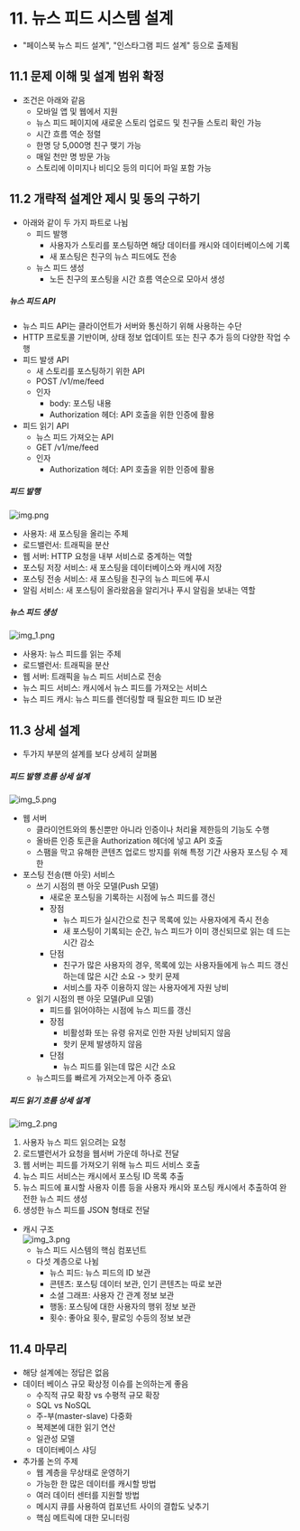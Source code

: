 # 11. 뉴스 피드 시스템 설계
- "페이스북 뉴스 피드 설계", "인스타그램 피드 설계" 등으로 출제됨

## 11.1 문제 이해 및 설계 범위 확정
- 조건은 아래와 같음
  - 모바일 앱 및 웹에서 지원
  - 뉴스 피드 페이지에 새로운 스토리 업로드 및 친구들 스토리 확인 가능
  - 시간 흐름 역순 정렬
  - 한명 당 5,000명 친구 맺기 가능
  - 매일 천만 명 방문 가능
  - 스토리에 이미지나 비디오 등의 미디어 파일 포함 가능

## 11.2 개략적 설계안 제시 및 동의 구하기
- 아래와 같이 두 가지 파트로 나뉨
  - 피드 발행
    - 사용자가 스토리를 포스팅하면 해당 데이터를 캐시와 데이터베이스에 기록
    - 새 포스팅은 친구의 뉴스 피드에도 전송
  - 뉴스 피드 생성
    - 노든 친구의 포스팅을 시간 흐름 역순으로 모아서 생성

##### 뉴스 피드 API
- 뉴스 피드 API는 클라이언트가 서버와 통신하기 위해 사용하는 수단
- HTTP 프로토콜 기반이며, 상태 정보 업데이트 또는 친구 추가 등의 다양한 작업 수행
- 피드 발생 API
  - 새 스토리를 포스팅하기 위한 API
  - POST /v1/me/feed
  - 인자
    - body: 포스팅 내용
    - Authorization 헤더: API 호출을 위한 인증에 활용
- 피드 읽기 API
  - 뉴스 피드 가져오는 API
  - GET /v1/me/feed
  - 인자
    - Authorization 헤더: API 호출을 위한 인증에 활용

##### 피드 발행
![img.png](img.png)
- 사용자: 새 포스팅을 올리는 주체
- 로드밸런서: 트래픽을 분산
- 웹 서버: HTTP 요청을 내부 서비스로 중계하는 역할
- 포스팅 저장 서비스: 새 포스팅을 데이터베이스와 캐시에 저장
- 포스팅 전송 서비스: 새 포스팅을 친구의 뉴스 피드에 푸시
- 알림 서비스: 새 포스팅이 올라왔음을 알리거나 푸시 알림을 보내는 역할

##### 뉴스 피드 생성
![img_1.png](img_1.png)
- 사용자: 뉴스 피드를 읽는 주체
- 로드밸런서: 트래픽을 분산
- 웹 서버: 트래픽을 뉴스 피드 서비스로 전송
- 뉴스 피드 서비스: 캐시에서 뉴스 피드를 가져오는 서비스
- 뉴스 피드 캐시: 뉴스 피드를 렌더링할 때 필요한 피드 ID 보관


## 11.3 상세 설계
- 두가지 부분의 설계를 보다 상세히 살펴봄

##### 피드 발행 흐름 상세 설계
![img_5.png](img_5.png)
- 웹 서버
  - 클라이언트와의 통신뿐만 아니라 인증이나 처리율 제한등의 기능도 수행
  - 올바른 인증 토큰을 Authorization 헤더에 넣고 API 호출
  - 스팸을 막고 유해한 콘텐츠 업로드 방지를 위해 특정 기간 사용자 포스팅 수 제한
- 포스팅 전송(팬 아웃) 서비스
  - 쓰기 시점의 팬 아웃 모델(Push 모델)
    - 새로운 포스팅을 기록하는 시점에 뉴스 피드를 갱신
    - 장점
      - 뉴스 피드가 실시간으로 친구 목록에 있는 사용자에게 즉시 전송
      - 새 포스팅이 기록되는 순간, 뉴스 피드가 이미 갱신되므로 읽는 데 드는 시간 감소
    - 단점
      - 친구가 많은 사용자의 경우, 목록에 있는 사용자들에게 뉴스 피드 갱신하는데 많은 시간 소요 -> 핫키 문제
      - 서비스를 자주 이용하지 않는 사용자에게 자원 낭비
  - 읽기 시점의 팬 아웃 모델(Pull 모델)
    - 피드를 읽어야하는 시점에 뉴스 피드를 갱신
    - 장점
      - 비활성화 또는 유령 유저로 인한 자원 낭비되지 않음
      - 핫키 문제 발생하지 않음
    - 단점
      - 뉴스 피드를 읽는데 많은 시간 소요
  - 뉴스피드를 빠르게 가져오는게 아주 중요\

##### 피드 읽기 흐름 상세 설계
![img_2.png](img_2.png)
1. 사용자 뉴스 피드 읽으려는 요청
2. 로드밸런서가 요청을 웹서버 가운데 하나로 전달
3. 웹 서버는 피드를 가져오기 위해 뉴스 피드 서비스 호출
4. 뉴스 피드 서비스는 캐시에서 포스팅 ID 목록 추출
5. 뉴스 피드에 표시할 사용자 이름 등을 사용자 캐시와 포스팅 캐시에서 추출하여 완전한 뉴스 피드 생성
6. 생성한 뉴스 피드를 JSON 형태로 전달
- 캐시 구조\
![img_3.png](img_3.png)
  - 뉴스 피드 시스템의 핵심 컴포넌트
  - 다섯 계층으로 나뉨
    - 뉴스 피드: 뉴스 피드의 ID 보관
    - 콘텐츠: 포스팅 데이터 보관, 인기 콘텐츠는 따로 보관
    - 소셜 그래프: 사용자 간 관계 정보 보관
    - 행동: 포스팅에 대한 사용자의 행위 정보 보관
    - 횟수: 좋아요 횟수, 팔로잉 수등의 정보 보관

## 11.4 마무리
- 해당 설계에는 정답은 없음
- 데이터 베이스 규모 확상정 이슈를 논의하는게 좋음
  - 수직적 규모 확장 vs 수평적 규모 확장
  - SQL vs NoSQL
  - 주-부(master-slave) 다중화
  - 복제본에 대한 읽기 연산
  - 일관성 모델
  - 데이터베이스 샤딩
- 추가롤 논의 주제
  - 웹 계층을 무상태로 운영하기
  - 가능한 한 많은 데이터를 캐시할 방법
  - 여러 데이터 센터를 지원할 방법
  - 메시지 큐를 사용하여 컴포넌트 사이의 결합도 낮추기
  - 핵심 메트릭에 대한 모니터링